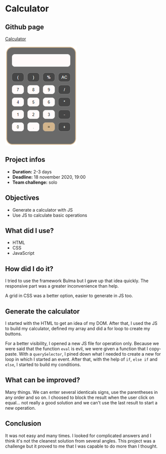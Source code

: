 # Calculator
## Github page

[Calculator](https://gaudrey.github.io/calculator/)

![illu-calculator](./readme/illu-calculator.png)

## Project infos

* **Duration:** 2-3 days
* **Deadline:** 18 november 2020, 19:00
* **Team challenge:** solo

## Objectives

* Generate a calculator with JS
* Use JS to calculate basic operations

## What did I use?

* HTML
* CSS
* JavaScript

## How did I do it?

I tried to use the framework Bulma but I gave up that idea quickly. The responsive part was a greater inconvenience than help.

A grid in CSS was a better option, easier to generate in JS too.

## Generate the calculator

I started with the HTML to get an idea of my DOM. After that, I used the JS to build my calculator, defined my array and did a for loop to create my buttons.

For a better visibility, I opened a new JS file for operation only. Because we were said that the function `eval` is evil, we were given a function that I copy-paste. With a `querySelector`, I pined down what I needed to create a new for loop in which I started an event. After that, with the help of `if`, `else if` and `else`, I started to build my conditions.

## What can be improved?

Many things. We can enter several identicals signs, use the parentheses in any order and so on. I choosed to block the result when the user click on equal... not really a good solution and we can't use the last result to start a new operation.

## Conclusion

It was not easy and many times. I looked for complicated answers and I think it's not the cleanest solution from several angles. This project was a challenge but it proved to me that I was capable to do more than I thought.